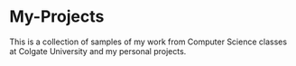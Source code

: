 # My-Projects
This is a collection of samples of my work from Computer Science classes at Colgate University and my personal projects.
